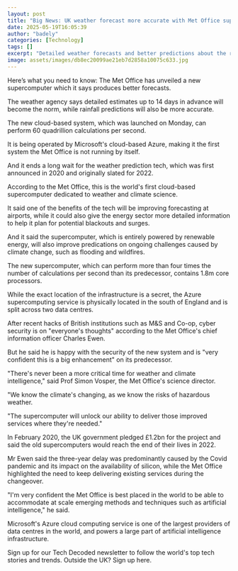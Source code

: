 ```yaml
---
layout: post
title: "Big News: UK weather forecast more accurate with Met Office supercomputer"
date: 2025-05-19T16:05:39
author: "badely"
categories: [Technology]
tags: []
excerpt: "Detailed weather forecasts and better predictions about the rain will soon be enjoyed in the UK."
image: assets/images/db8ec20099ae21eb7d2858a10075c633.jpg
---
```


Here’s what you need to know: The Met Office has unveiled a new supercomputer which it says produces better forecasts.

The weather agency says detailed estimates up to 14 days in advance will become the norm, while rainfall predictions will also be more accurate.

The new cloud-based system, which was launched on Monday, can perform 60 quadrillion calculations per second.

It is being operated by Microsoft's cloud-based Azure, making it the first system the Met Office is not running by itself.

And it ends a long wait for the weather prediction tech, which was first announced in 2020 and originally slated for 2022.

According to the Met Office, this is the world's first cloud-based supercomputer dedicated to weather and climate science.

It said one of the benefits of the tech will be improving forecasting at airports, while it could also give the energy sector more detailed information to help it plan for potential blackouts and surges.

And it said the supercomputer, which is entirely powered by renewable energy, will also improve predications on ongoing challenges caused by climate change, such as flooding and wildfires.

The new supercomputer, which can perform more than four times the number of calculations per second than its predecessor, contains 1.8m core processors.

While the exact location of the infrastructure is a secret, the Azure supercomputing service is physically located in the south of England and is split across two data centres.

After recent hacks of British institutions such as M&S and Co-op, cyber security is on "everyone's thoughts" according to the Met Office's chief information officer Charles Ewen.

But he said he is happy with the security of the new system and is "very confident this is a big enhancement" on its predecessor.

"There's never been a more critical time for weather and climate intelligence," said Prof Simon Vosper, the Met Office's science director.

"We know the climate's changing, as we know the risks of hazardous weather.

"The supercomputer will unlock our ability to deliver those improved services where they're needed."

In February 2020, the UK government pledged £1.2bn for the project and said the old supercomputers would reach the end of their lives in 2022. 

Mr Ewen said the three-year delay was predominantly caused by the Covid pandemic and its impact on the availability of silicon, while the Met Office highlighted the need to keep delivering existing services during the changeover.

"I'm very confident the Met Office is best placed in the world to be able to accommodate at scale emerging methods and techniques such as artificial intelligence," he said.

Microsoft's Azure cloud computing service is one of the largest providers of data centres in the world, and powers a large part of artificial intelligence infrastructure.

Sign up for our Tech Decoded newsletter to follow the world's top tech stories and trends. Outside the UK? Sign up here.


